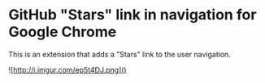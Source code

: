 GitHub "Stars" link in navigation for Google Chrome
========================================

This is an extension that adds a "Stars" link to the user navigation.

![http://i.imgur.com/ep5t4DJ.png]()
